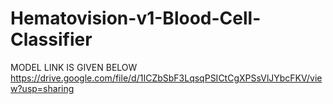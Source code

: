 # Hematovision-v1-Blood-Cell-Classifier
MODEL LINK IS GIVEN BELOW
https://drive.google.com/file/d/1ICZbSbF3LqsqPSICtCgXPSsVlJYbcFKV/view?usp=sharing
